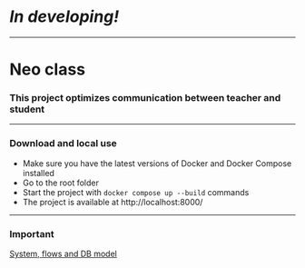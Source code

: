 # *In developing!*

---


# Neo class 
### This project optimizes communication between teacher and student

---

### Download and local use 

* Make sure you have the latest versions of Docker and Docker Compose installed
* Go to the root folder
* Start the project with ``docker compose up --build`` commands
* The project is available at http://localhost:8000/

---
### Important
[System, flows and DB model](https://viewer.diagrams.net/?page-id=Wko4S9J4-MizorqwlAlp&highlight=0000ff&edit=_blank&layers=1&nav=1#G1EOd0-E5i8YJukcuncvAiQe7oNA9xzY1U)